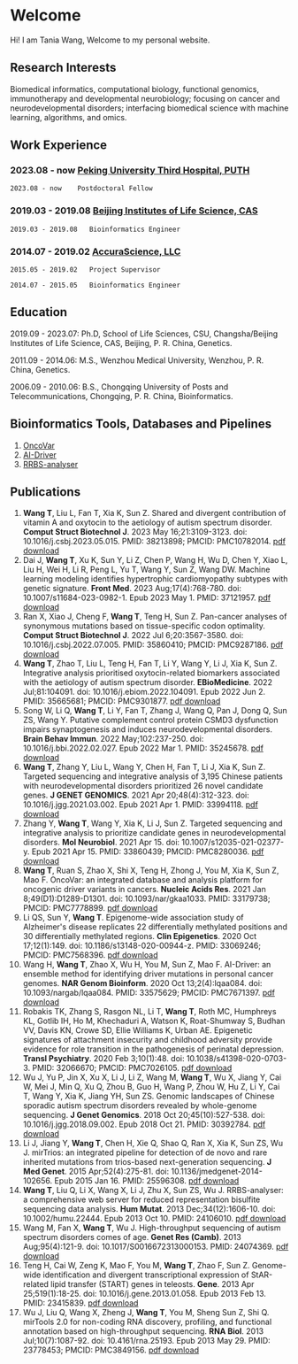 # Welcome

Hi! I am Tania Wang, Welcome to my personal website. 

## Research Interests

Biomedical informatics, computational biology, functional genomics, immunotherapy and developmental neurobiology;  focusing on cancer and neurodevelopmental disorders;  interfacing biomedical science with machine learning, algorithms, and omics.

## Work Experience

### 2023.08 - now   [Peking University Third Hospital, PUTH](http://www.biols.cas.cn/)

    2023.08 - now    Postdoctoral Fellow


### 2019.03 - 2019.08   [Beijing Institutes of Life Science, CAS](http://www.biols.cas.cn/)

    2019.03 - 2019.08   Bioinformatics Engineer


### 2014.07 - 2019.02   [AccuraScience, LLC](http://www.AccuraScience.com)
    
    2015.05 - 2019.02   Project Supervisor
    
    2014.07 - 2015.05   Bioinformatics Engineer


## Education

   2019.09 - 2023.07: Ph.D, School of Life Sciences, CSU, Changsha/Beijing Institutes of Life Science, CAS, Beijing, P. R. China, Genetics.
    
   2011.09 - 2014.06: M.S., Wenzhou Medical University, Wenzhou, P. R. China, Genetics.
 
   2006.09 - 2010.06: B.S., Chongqing University of Posts and Telecommunications, Chongqing, P. R. China, Bioinformatics.


## Bioinformatics Tools, Databases and Pipelines

   1.	[OncoVar](https://oncovar.org/)
   2.	[AI-Driver](http://aidriver.maolab.org/)
   3.	[RRBS-analyser](http://www.wzgenomics.cn/RRBSAnalyser/)


## Publications
   1.   **Wang T**, Liu L, Fan T, Xia K, Sun Z. Shared and divergent contribution of vitamin A and oxytocin to the aetiology of autism spectrum disorder. **Comput Struct Biotechnol J**. 2023 May 16;21:3109-3123. doi: 10.1016/j.csbj.2023.05.015. PMID: 38213898; PMCID: PMC10782014. [pdf download](https://www.ncbi.nlm.nih.gov/pmc/articles/PMC10782014/pdf/main.pdf)
   2.   Dai J, **Wang T**, Xu K, Sun Y, Li Z, Chen P, Wang H, Wu D, Chen Y, Xiao L, Liu H, Wei H, Li R, Peng L, Yu T, Wang Y, Sun Z, Wang DW. Machine learning modeling identifies hypertrophic cardiomyopathy subtypes with genetic signature. **Front Med**. 2023 Aug;17(4):768-780. doi: 10.1007/s11684-023-0982-1. Epub 2023 May 1. PMID: 37121957. [pdf download](https://tania.wang/publications/202308_Front_Med_Wang.pdf)
   3.   Ran X, Xiao J, Cheng F, **Wang T**, Teng H, Sun Z. Pan-cancer analyses of synonymous mutations based on tissue-specific codon optimality. **Comput Struct Biotechnol J**. 2022 Jul 6;20:3567-3580. doi: 10.1016/j.csbj.2022.07.005. PMID: 35860410; PMCID: PMC9287186. [pdf download](https://www.ncbi.nlm.nih.gov/pmc/articles/PMC9287186/pdf/main.pdf)
   4.   **Wang T**, Zhao T, Liu L, Teng H, Fan T, Li Y, Wang Y, Li J, Xia K, Sun Z. Integrative analysis prioritised oxytocin-related biomarkers associated with the aetiology of autism spectrum disorder. **EBioMedicine**. 2022 Jul;81:104091. doi: 10.1016/j.ebiom.2022.104091. Epub 2022 Jun 2. PMID: 35665681; PMCID: PMC9301877. [pdf download](https://www.thelancet.com/action/showPdf?pii=S2352-3964%2822%2900272-9)
   5.   Song W, Li Q, **Wang T**, Li Y, Fan T, Zhang J, Wang Q, Pan J, Dong Q, Sun ZS, Wang Y. Putative complement control protein CSMD3 dysfunction impairs synaptogenesis and induces neurodevelopmental disorders. **Brain Behav Immun**. 2022 May;102:237-250. doi: 10.1016/j.bbi.2022.02.027. Epub 2022 Mar 1. PMID: 35245678.  [pdf download](https://www.sciencedirect.com/science/article/pii/S0889159122000654/pdfft?md5=d51e0000f9451c7d2fcd5b2e850fa954&pid=1-s2.0-S0889159122000654-main.pdf)
   6.   **Wang T**, Zhang Y, Liu L, Wang Y, Chen H, Fan T, Li J, Xia K, Sun Z. Targeted sequencing and integrative analysis of 3,195 Chinese patients with neurodevelopmental disorders prioritized 26 novel candidate genes. **J GENET GENOMICS**. 2021 Apr 20;48(4):312-323. doi: 10.1016/j.jgg.2021.03.002. Epub 2021 Apr 1. PMID: 33994118. [pdf download](https://tania.wang/publications/202105_JGG_Wang.pdf)
   7.   Zhang Y, **Wang T**, Wang Y, Xia K, Li J, Sun Z. Targeted sequencing and integrative analysis to prioritize candidate genes in neurodevelopmental disorders. **Mol Neurobiol**. 2021 Apr 15. doi: 10.1007/s12035-021-02377-y. Epub 2021 Apr 15. PMID: 33860439; PMCID: PMC8280036. [pdf download](https://tania.wang/publications/s12035-021-02377-y.pdf)
   8.   **Wang T**, Ruan S, Zhao X, Shi X, Teng H, Zhong J, You M, Xia K, Sun Z, Mao F. OncoVar: an integrated database and analysis platform for oncogenic driver variants in cancers. **Nucleic Acids Res**. 2021 Jan 8;49(D1):D1289-D1301. doi: 10.1093/nar/gkaa1033. PMID: 33179738; PMCID: PMC7778899. [pdf download](https://tania.wang/publications/OncoVar.pdf)
   9.   Li QS, Sun Y, **Wang T**. Epigenome-wide association study of Alzheimer's disease replicates 22 differentially methylated positions and 30 differentially methylated regions. **Clin Epigenetics**. 2020 Oct 17;12(1):149. doi: 10.1186/s13148-020-00944-z. PMID: 33069246; PMCID: PMC7568396. [pdf download](https://tania.wang/publications/s13148-020-00944-z.pdf)
   10.   Wang H, **Wang T**, Zhao X, Wu H, You M, Sun Z, Mao F. AI-Driver: an ensemble method for identifying driver mutations in personal cancer genomes. **NAR Genom Bioinform**. 2020 Oct 13;2(4):lqaa084. doi: 10.1093/nargab/lqaa084. PMID: 33575629; PMCID: PMC7671397. [pdf download](https://tania.wang/publications/AI-Driver.pdf)
   11.   Robakis TK, Zhang S, Rasgon NL, Li T, **Wang T**, Roth MC, Humphreys KL, Gotlib IH, Ho M, Khechaduri A, Watson K, Roat-Shumway S, Budhan VV, Davis KN, Crowe SD, Ellie Williams K, Urban AE. Epigenetic signatures of attachment insecurity and childhood adversity provide evidence for role transition in the pathogenesis of perinatal depression. **Transl Psychiatry**. 2020 Feb 3;10(1):48. doi: 10.1038/s41398-020-0703-3. PMID: 32066670; PMCID: PMC7026105. [pdf download](https://tania.wang/publications/s41398-020-0703-3.pdf)
   12.   Wu J, Yu P, Jin X, Xu X, Li J, Li Z, Wang M, **Wang T**, Wu X, Jiang Y, Cai W, Mei J, Min Q, Xu Q, Zhou B, Guo H, Wang P, Zhou W, Hu Z, Li Y, Cai T, Wang Y, Xia K, Jiang YH, Sun ZS. Genomic landscapes of Chinese sporadic autism spectrum disorders revealed by whole-genome sequencing. **J Genet Genomics**. 2018 Oct 20;45(10):527-538. doi: 10.1016/j.jgg.2018.09.002. Epub 2018 Oct 21. PMID: 30392784.  [pdf download](https://tania.wang/publications/wu2018.pdf)
   13.   Li J, Jiang Y, **Wang T**, Chen H, Xie Q, Shao Q, Ran X, Xia K, Sun ZS, Wu J. mirTrios: an integrated pipeline for detection of de novo and rare inherited mutations from trios-based next-generation sequencing. **J Med Genet**. 2015 Apr;52(4):275-81. doi: 10.1136/jmedgenet-2014-102656. Epub 2015 Jan 16. PMID: 25596308. [pdf download](https://tania.wang/publications/li2015.pdf)
   14.   **Wang T**, Liu Q, Li X, Wang X, Li J, Zhu X, Sun ZS, Wu J. RRBS-analyser: a comprehensive web server for reduced representation bisulfite sequencing data analysis. **Hum Mutat**. 2013 Dec;34(12):1606-10. doi: 10.1002/humu.22444. Epub 2013 Oct 10. PMID: 24106010. [pdf download](https://tania.wang/publications/wang2013.pdf)
   15.	Wang M, Fan X, **Wang T**, Wu J. High-throughput sequencing of autism spectrum disorders comes of age. **Genet Res (Camb)**. 2013 Aug;95(4):121-9. doi: 10.1017/S0016672313000153. PMID: 24074369. [pdf download](https://tania.wang/publications/wang2013b.pdf)
   16.	Teng H, Cai W, Zeng K, Mao F, You M, **Wang T**, Zhao F, Sun Z. Genome-wide identification and divergent transcriptional expression of StAR-related lipid transfer (START) genes in teleosts. **Gene**. 2013 Apr 25;519(1):18-25. doi: 10.1016/j.gene.2013.01.058. Epub 2013 Feb 13. PMID: 23415839. [pdf download](https://tania.wang/publications/teng2013.pdf)
   17.	Wu J, Liu Q, Wang X, Zheng J, **Wang T**, You M, Sheng Sun Z, Shi Q. mirTools 2.0 for non-coding RNA discovery, profiling, and functional annotation based on high-throughput sequencing. **RNA Biol**. 2013 Jul;10(7):1087-92. doi: 10.4161/rna.25193. Epub 2013 May 29. PMID: 23778453; PMCID: PMC3849156. [pdf download](https://tania.wang/publications/wu2013.pdf)
